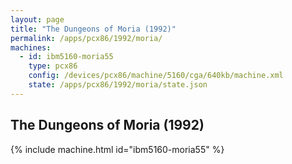 ```yaml
---
layout: page
title: "The Dungeons of Moria (1992)"
permalink: /apps/pcx86/1992/moria/
machines:
  - id: ibm5160-moria55
    type: pcx86
    config: /devices/pcx86/machine/5160/cga/640kb/machine.xml
    state: /apps/pcx86/1992/moria/state.json
---
```


The Dungeons of Moria (1992)
----------------------------

{% include machine.html id="ibm5160-moria55" %}

